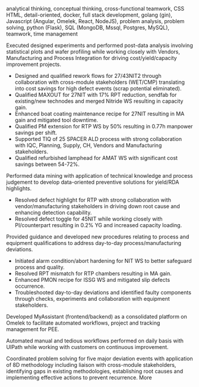 analytical thinking, conceptual thinking, cross-functional teamwork, CSS HTML, detail-oriented, docker, full stack development, golang (gin), Javascript (Angular, Omelek, React, NodeJS), problem analysis, problem solving, python (Flask), SQL (MongoDB, Mssql, Postgres, MySQL), teamwork, time management

Executed designed experiments and performed post-data analysis involving statistical plots and wafer profiling while working closely with Vendors, Manufacturing and Process Integration for driving cost/yield/capacity improvement projects. 
- Designed and qualified rework flows for 27/43NIT2 through collaboration with cross-module stakeholders (WET/CMP) translating into cost savings for high defect events (scrap potential eliminated).
- Qualified MAXOUT for 27NIT with 17% RPT reduction, sendfab for existing/new technodes and merged Nitride WS resulting in capacity gain.
- Enhanced boat coating maintenance recipe for 27NIT resulting in MA gain and mitigated tool downtime.
- Qualified PM extension for RTP WS by 50% resulting in 0.77h manpower savings per shift.
- Supported TIQ of 25 SPACER ALD process with strong collaboration with IQC, Planning, Supply, CH, Vendors and Manufacturing stakeholders.
- Qualified refurbished lamphead for AMAT WS with significant cost savings between 54-72%.

Performed data mining with application of technical knowledge and process judgement to develop data-oriented  preventive solutions for yield/RDA highlights.
- Resolved defect highlight for RTP with strong collaboration with vendor/manufacturing stakeholders in driving down root cause and enhancing detection capability.
- Resolved defect toggle for 45NIT while working closely with PI/counterpart resulting in 0.2% YG and increased capacity loading.

Provided guidance and developed new procedures relating to process and equipment qualifications to address day-to-day process/manufacturing deviations.
- Initiated alarm condition/abort hardening for NIT WS to better safeguard process and quality.
- Resolved RPT mismatch for RTP chambers resulting in MA gain.
- Enhanced PMON recipe for ISSG WS and mitigated slip defects occurrence. 
- Troubleshooted day-to-day deviations and identified faulty components through checks, experiments and collaboration with equipment stakeholders.

Developed MyAssistant (frontend/backend) as a consolidated platform on Omelek to facilitate automated workflows, project and tracking management for PEE.

Automated manual and tedious workflows performed on daily basis with UIPath while working with customers on continuous improvement.

Coordinated problem solving for five major deviation events with application of 8D methodology including liaison with cross-module stakeholders, identifying gaps in existing methodologies, establishing root causes and implementing effective actions to prevent recurrence.
More
